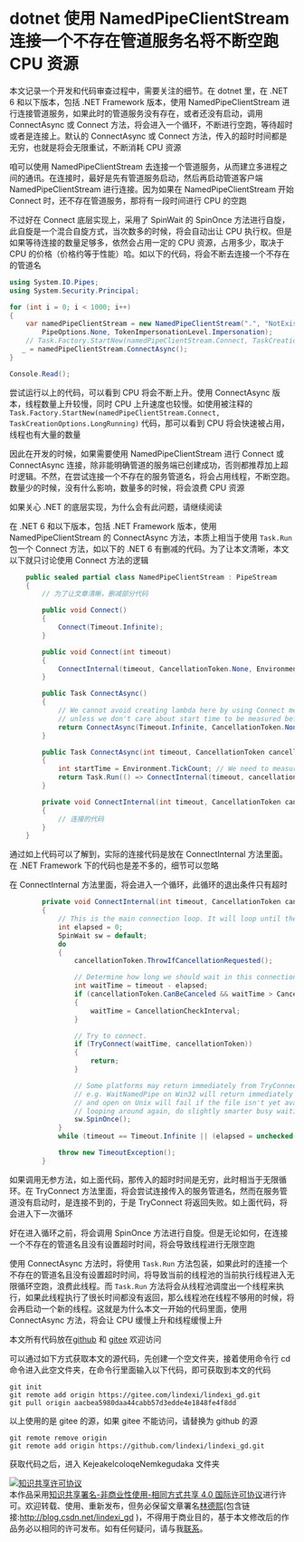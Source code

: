 # dotnet 使用 NamedPipeClientStream 连接一个不存在管道服务名将不断空跑 CPU 资源

本文记录一个开发和代码审查过程中，需要关注的细节。在 dotnet 里，在 .NET 6 和以下版本，包括 .NET Framework 版本，使用 NamedPipeClientStream 进行连接管道服务，如果此时的管道服务没有存在，或者还没有启动，调用 ConnectAsync 或 Connect 方法，将会进入一个循环，不断进行空跑，等待超时或者是连接上。默认的 ConnectAsync 或 Connect 方法，传入的超时时间都是无穷，也就是将会无限重试，不断消耗 CPU 资源

<!--more-->
<!-- 发布 -->
<!-- 博客 -->

咱可以使用 NamedPipeClientStream 去连接一个管道服务，从而建立多进程之间的通讯。在连接时，最好是先有管道服务启动，然后再启动管道客户端 NamedPipeClientStream 进行连接。因为如果在 NamedPipeClientStream 开始 Connect 时，还不存在管道服务，那将有一段时间进行 CPU 的空跑

不过好在 Connect 底层实现上，采用了 SpinWait 的 SpinOnce 方法进行自旋，此自旋是一个混合自旋方式，当次数多的时候，将会自动出让 CPU 执行权。但是如果等待连接的数量足够多，依然会占用一定的 CPU 资源，占用多少，取决于 CPU 的价格（价格约等于性能）哈。如以下的代码，将会不断去连接一个不存在的管道名

```csharp
using System.IO.Pipes;
using System.Security.Principal;

for (int i = 0; i < 1000; i++)
{
    var namedPipeClientStream = new NamedPipeClientStream(".", "NotExists_" + i, PipeDirection.Out,
        PipeOptions.None, TokenImpersonationLevel.Impersonation);
    // Task.Factory.StartNew(namedPipeClientStream.Connect, TaskCreationOptions.LongRunning);
   _ = namedPipeClientStream.ConnectAsync();
}

Console.Read();
```

尝试运行以上的代码，可以看到 CPU 将会不断上升。使用 ConnectAsync 版本，线程数量上升较慢，同时 CPU 上升速度也较慢。如使用被注释的 `Task.Factory.StartNew(namedPipeClientStream.Connect, TaskCreationOptions.LongRunning)` 代码，那可以看到 CPU 将会快速被占用，线程也有大量的数量

因此在开发的时候，如果需要使用 NamedPipeClientStream 进行 Connect 或 ConnectAsync 连接，除非能明确管道的服务端已创建成功，否则都推荐加上超时逻辑。不然，在尝试连接一个不存在的服务管道名，将会占用线程，不断空跑。数量少的时候，没有什么影响，数量多的时候，将会浪费 CPU 资源

如果关心 .NET 的底层实现，为什么会有此问题，请继续阅读

在 .NET 6 和以下版本，包括 .NET Framework 版本，使用 NamedPipeClientStream 的 ConnectAsync 方法，本质上相当于使用 `Task.Run` 包一个 Connect 方法，如以下的 .NET 6 有删减的代码。为了让本文清晰，本文以下就只讨论使用 Connect 方法的逻辑

```csharp
    public sealed partial class NamedPipeClientStream : PipeStream
    {
    	// 为了让文章清晰，删减部分代码

        public void Connect()
        {
            Connect(Timeout.Infinite);
        }

        public void Connect(int timeout)
        {
            ConnectInternal(timeout, CancellationToken.None, Environment.TickCount);
        }

        public Task ConnectAsync()
        {
            // We cannot avoid creating lambda here by using Connect method
            // unless we don't care about start time to be measured before the thread is started
            return ConnectAsync(Timeout.Infinite, CancellationToken.None);
        }

        public Task ConnectAsync(int timeout, CancellationToken cancellationToken)
        {
            int startTime = Environment.TickCount; // We need to measure time here, not in the lambda
            return Task.Run(() => ConnectInternal(timeout, cancellationToken, startTime), cancellationToken);
        }

        private void ConnectInternal(int timeout, CancellationToken cancellationToken, int startTime)
        {
            // 连接的代码
        }
    }
```

通过如上代码可以了解到，实际的连接代码是放在 ConnectInternal 方法里面。在 .NET Framework 下的代码也是差不多的，细节可以忽略

在 ConnectInternal 方法里面，将会进入一个循环，此循环的退出条件只有超时

```csharp
        private void ConnectInternal(int timeout, CancellationToken cancellationToken, int startTime)
        {
            // This is the main connection loop. It will loop until the timeout expires.
            int elapsed = 0;
            SpinWait sw = default;
            do
            {
                cancellationToken.ThrowIfCancellationRequested();

                // Determine how long we should wait in this connection attempt
                int waitTime = timeout - elapsed;
                if (cancellationToken.CanBeCanceled && waitTime > CancellationCheckInterval)
                {
                    waitTime = CancellationCheckInterval;
                }

                // Try to connect.
                if (TryConnect(waitTime, cancellationToken))
                {
                    return;
                }

                // Some platforms may return immediately from TryConnect if the connection could not be made,
                // e.g. WaitNamedPipe on Win32 will return immediately if the pipe hasn't yet been created,
                // and open on Unix will fail if the file isn't yet available.  Rather than just immediately
                // looping around again, do slightly smarter busy waiting.
                sw.SpinOnce();
            }
            while (timeout == Timeout.Infinite || (elapsed = unchecked(Environment.TickCount - startTime)) < timeout);

            throw new TimeoutException();
        }
```

如果调用无参方法，如上面代码，那传入的超时时间是无穷，此时相当于无限循环。在 TryConnect 方法里面，将会尝试连接传入的服务管道名，然而在服务管道没有启动时，是连接不到的，于是 TryConnect 将返回失败。如上面代码，将会进入下一次循环

好在进入循环之前，将会调用 SpinOnce 方法进行自旋。但是无论如何，在连接一个不存在的管道名且没有设置超时时间，将会导致线程进行无限空跑

使用 ConnectAsync 方法时，将使用 `Task.Run` 方法包装，如果此时的连接一个不存在的管道名且没有设置超时时间，将导致当前的线程池的当前执行线程进入无限循环空跑，浪费此线程。而 `Task.Run` 方法将会从线程池调度出一个线程来执行，如果此线程执行了很长时间都没有返回，那么线程池在线程不够用的时候，将会再启动一个新的线程。这就是为什么本文一开始的代码里面，使用 ConnectAsync 方法，将会让 CPU 缓慢上升和线程缓慢上升

本文所有代码放在[github](https://github.com/lindexi/lindexi_gd/tree/aacbea5980daa44cabb57d3edde4e1848fe4f8dd/KejeakelcoloqeNemkegudaka) 和 [gitee](https://gitee.com/lindexi/lindexi_gd/tree/aacbea5980daa44cabb57d3edde4e1848fe4f8dd/KejeakelcoloqeNemkegudaka) 欢迎访问

可以通过如下方式获取本文的源代码，先创建一个空文件夹，接着使用命令行 cd 命令进入此空文件夹，在命令行里面输入以下代码，即可获取到本文的代码

```
git init
git remote add origin https://gitee.com/lindexi/lindexi_gd.git
git pull origin aacbea5980daa44cabb57d3edde4e1848fe4f8dd
```

以上使用的是 gitee 的源，如果 gitee 不能访问，请替换为 github 的源

```
git remote remove origin
git remote add origin https://github.com/lindexi/lindexi_gd.git
```

获取代码之后，进入 KejeakelcoloqeNemkegudaka 文件夹
 
<a rel="license" href="http://creativecommons.org/licenses/by-nc-sa/4.0/"><img alt="知识共享许可协议" style="border-width:0" src="https://licensebuttons.net/l/by-nc-sa/4.0/88x31.png" /></a><br />本作品采用<a rel="license" href="http://creativecommons.org/licenses/by-nc-sa/4.0/">知识共享署名-非商业性使用-相同方式共享 4.0 国际许可协议</a>进行许可。欢迎转载、使用、重新发布，但务必保留文章署名[林德熙](http://blog.csdn.net/lindexi_gd)(包含链接:http://blog.csdn.net/lindexi_gd )，不得用于商业目的，基于本文修改后的作品务必以相同的许可发布。如有任何疑问，请与我[联系](mailto:lindexi_gd@163.com)。
